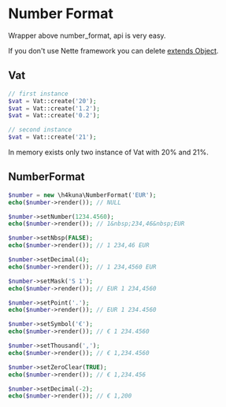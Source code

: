 Number Format
=============

Wrapper above number_format, api is very easy.

If you don't use Nette framework you can delete [extends Object](http://doc.nette.org/cs/php-language-enhancements).

Vat
-------
```php
// first instance
$vat = Vat::create('20');
$vat = Vat::create('1.2');
$vat = Vat::create('0.2');

// second instance
$vat = Vat::create('21');
```
In memory exists only two instance of Vat with 20% and 21%.

NumberFormat
-------
```php
$number = new \h4kuna\NumberFormat('EUR');
echo($number->render()); // NULL

$number->setNumber(1234.4560);
echo($number->render()); // 1&nbsp;234,46&nbsp;EUR

$number->setNbsp(FALSE);
echo($number->render()); // 1 234,46 EUR

$number->setDecimal(4);
echo($number->render()); // 1 234,4560 EUR

$number->setMask('S 1');
echo($number->render()); // EUR 1 234,4560

$number->setPoint('.');
echo($number->render()); // EUR 1 234.4560

$number->setSymbol('€');
echo($number->render()); // € 1 234.4560

$number->setThousand(',');
echo($number->render()); // € 1,234.4560

$number->setZeroClear(TRUE);
echo($number->render()); // € 1,234.456

$number->setDecimal(-2);
echo($number->render()); // € 1,200
```
